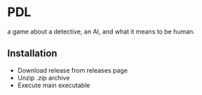 # PDL
a game about a detective, an AI, and what it means to be human.

## Installation
- Download release from releases page
- Unzip .zip archive
- Execute main executable
